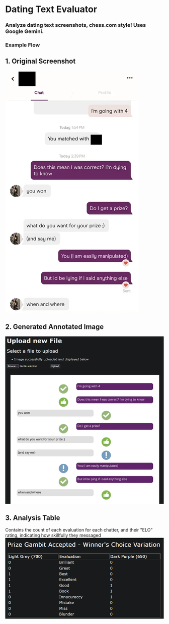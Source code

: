 # Dating Text Evaluator

### Analyze dating text screenshots, chess.com style! Uses Google Gemini.

### Example Flow ###
## 1. Original Screenshot ##
![alt text](https://raw.githubusercontent.com/elvis-p1/text-evaluator/refs/heads/main/examples/ex1.webp?token=GHSAT0AAAAAADHG52K2VUOMP5VAZNTCMQCE2DR4FIA "Original Screenshot")
## 2. Generated Annotated Image ##
![alt text](https://raw.githubusercontent.com/elvis-p1/text-evaluator/refs/heads/main/examples/ex2.png?token=GHSAT0AAAAAADHG52K3U26BLQNGI44CQAIQ2DR3YRA "Annotated Image Generated")
## 3. Analysis Table ##
Contains the count of each evaluation for each chatter, and their "ELO" rating, indicating how skillfully they messaged<br />
![alt text](https://raw.githubusercontent.com/elvis-p1/text-evaluator/refs/heads/main/examples/ex3.png?token=GHSAT0AAAAAADHG52K22CR46RYG2WHFPBOY2DR3XVA "Analysis Table")
